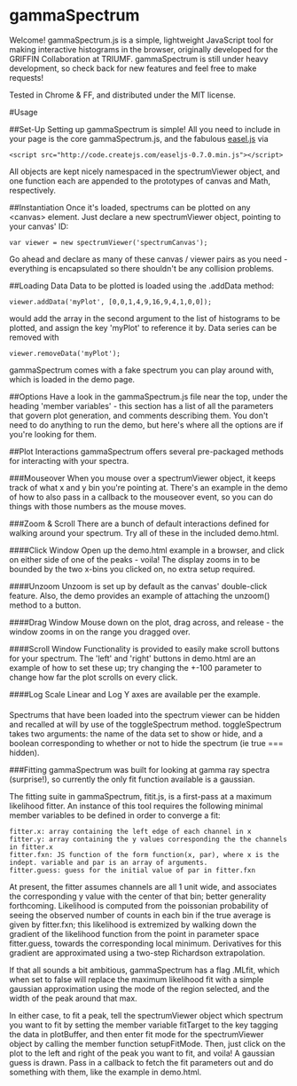gammaSpectrum
=============

Welcome!  gammaSpectrum.js is a simple, lightweight JavaScript tool for making interactive histograms in the browser, originally developed for the GRIFFIN Collaboration at TRIUMF.  gammaSpectrum is still under heavy development, so check back for new features and feel free to make requests!

Tested in Chrome & FF, and distributed under the MIT license.

#Usage

##Set-Up
Setting up gammaSpectrum is simple!  All you need to include in your page is the core gammaSpectrum.js, and the fabulous [easel.js](http://www.createjs.com/#!/EaselJS) via 

    <script src="http://code.createjs.com/easeljs-0.7.0.min.js"></script>
    
All objects are kept nicely namespaced in the spectrumViewer object, and one function each are appended to the prototypes of canvas and Math, respectively.

##Instantiation
Once it's loaded, spectrums can be plotted on any \<canvas\> element.  Just declare a new spectrumViewer object, pointing to your canvas' ID:

    var viewer = new spectrumViewer('spectrumCanvas');
    
Go ahead and declare as many of these canvas / viewer pairs as you need - everything is encapsulated so there shouldn't be any collision problems.

##Loading Data
Data to be plotted is loaded using the .addData method:

    viewer.addData('myPlot', [0,0,1,4,9,16,9,4,1,0,0]);
    
would add the array in the second argument to the list of histograms to be plotted, and assign the key 'myPlot' to reference it by.  Data series can be removed with

    viewer.removeData('myPlot');

gammaSpectrum comes with a fake spectrum you can play around with, which is loaded in the demo page.

##Options
Have a look in the gammaSpectrum.js file near the top, under the heading 'member variables' - this section has a list of all the parameters that govern plot generation, and comments describing them.  You don't need to do anything to run the demo, but here's where all the options are if you're looking for them.

##Plot Interactions
gammaSpectrum offers several pre-packaged methods for interacting with your spectra.

###Mouseover
When you mouse over a spectrumViewer object, it keeps track of what x and y bin you're pointing at.  There's an example in the demo of how to also pass in a callback to the mouseover event, so you can do things with those numbers as the mouse moves.

###Zoom & Scroll
There are a bunch of default interactions defined for walking around your spectrum.  Try all of these in the included demo.html.

####Click Window
Open up the demo.html example in a browser, and click on either side of one of the peaks - voila!  The display zooms in to be bounded by the two x-bins you clicked on, no extra setup required.

####Unzoom
Unzoom is set up by default as the canvas' double-click feature.  Also, the demo provides an example of attaching the unzoom() method to a button. 

####Drag Window
Mouse down on the plot, drag across, and release - the window zooms in on the range you dragged over.

####Scroll Window
Functionality is provided to easily make scroll buttons for your spectrum.  The 'left' and 'right' buttons in demo.html are an example of how to set these up; try changing the +-100 parameter to change how far the plot scrolls on every click.

####Log Scale
Linear and Log Y axes are available per the example.

####
Spectrums that have been loaded into the spectrum viewer can be hidden and recalled at will by use of the toggleSpectrum method.  toggleSpectrum takes two arguments: the name of the data set to show or hide, and a boolean corresponding to whether or not to hide the spectrum (ie true === hidden).

###Fitting
gammaSpectrum was built for looking at gamma ray spectra (surprise!), so currently the only fit function available is a gaussian.  

The fitting suite in gammaSpectrum, fitit.js, is a first-pass at a maximum likelihood fitter.  An instance of this tool requires the following minimal member variables to be defined in order to converge a fit:

    fitter.x: array containing the left edge of each channel in x
    fitter.y: array containing the y values corresponding the the channels in fitter.x
    fitter.fxn: JS function of the form function(x, par), where x is the indept. variable and par is an array of arguments. 
    fitter.guess: guess for the initial value of par in fitter.fxn
    
At present, the fitter assumes channels are all 1 unit wide, and associates the corresponding y value with the center of that bin; better generality forthcoming.  Likelihood is computed from the poissonian probability of seeing the observed number of counts in each bin if the true average is given by fitter.fxn; this likelihood is extremized by walking down the gradient of the likelihood function from the point in parameter space fitter.guess, towards the corresponding local minimum.  Derivatives for this gradient are approximated using a two-step Richardson extrapolation.
    
If that all sounds a bit ambitious, gammaSpectrum has a flag .MLfit, which when set to false will replace the maximum likelihood fit with a simple gaussian approximation using the mode of the region selected, and the width of the peak around that max.    
    
In either case, to fit a peak, tell the spectrumViewer object which spectrum you want to fit by setting the member variable fitTarget to the key tagging the data in plotBuffer, and then enter fit mode for the spectrumViewer object by calling the member function setupFitMode.  Then, just click on the plot to the left and right of the peak you want to fit, and voila!  A gaussian guess is drawn.  Pass in a callback to fetch the fit parameters out and do something with them, like the example in demo.html.
